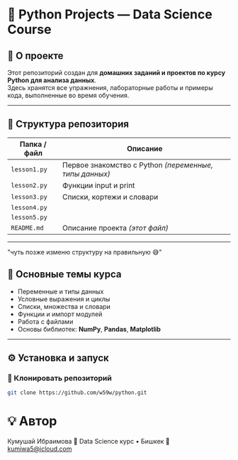 # 🐍 Python Projects — Data Science Course  

## 📘 О проекте  
Этот репозиторий создан для **домашних заданий и проектов по курсу Python для анализа данных**.  
Здесь хранятся все упражнения, лабораторные работы и примеры кода, выполненные во время обучения.  

---

## 📂 Структура репозитория  

| Папка / файл | Описание                                              |
|---------------|-------------------------------------------------------|
| `lesson1.py` | Первое знакомство с Python *(переменные, типы данных)* |
| `lesson2.py` | Функции input и print                                 |
| `lesson3.py` | Списки, кортежи и словари                             |
| `lesson4.py` |                                                       |
| `lesson5.py` |                                                       |
| `README.md`  | Описание проекта *(этот файл)*                        |

---
"чуть позже изменю структуру на правильную 😅"
## 🧠 Основные темы курса  
- Переменные и типы данных  
- Условные выражения и циклы  
- Списки, множества и словари  
- Функции и импорт модулей  
- Работа с файлами  
- Основы библиотек: **NumPy**, **Pandas**, **Matplotlib**

---

## ⚙️ Установка и запуск  

### 🔹 Клонировать репозиторий  
```bash
git clone https://github.com/w59w/python.git
```

# 💡 Автор

Кумушай Ибраимова
📍 Data Science курс • Бишкек
📧 kumiwa5@icloud.com
